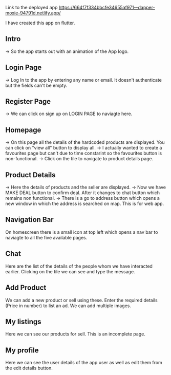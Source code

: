 Link to the deployed app
https://664f7f334bbcfe34655af971--dapper-moxie-94791d.netlify.app/

I have created this app on flutter. 

## Intro
-> So the app starts out with an animation of the App logo.

## Login Page
-> Log In to the app by entering any name or email. It doesn't authenticate but the fields can't be empty.

## Register Page
-> We can click on sign up on LOGIN PAGE to naviagte here.

## Homepage
-> On this page all the details of the hardcoded products are displayed. You can click on "view all" button to display all. 
-> I actually wanted to create a favourites page but can't due to time constarint so the favourites button is non-functional. 
-> Click on the tile to navigate to product details page.

## Product Details
-> Here the details of products and the seller are displayed. 
-> Now we have MAKE DEAL button to confirm deal. After it changes to chat button which remains non functional.
-> There is a go to address button which opens a new window in which the address is searched on map. This is for web app.

## Navigation Bar
On homescreen there is a small icon at top left which opens a nav bar to naviagte to all the five available pages.

## Chat
Here are the list of the details of the people whom we have interacted earlier. Clicking on the tile we can see and type the message.

## Add Product
We can add a new product or sell using these. Enter the required details (Price in number) to list an ad. We can add multiple images.

## My listings
Here we can see our products for sell. This is an incomplete page. 

## My profile
Here we can see the user details of the app user as well as edit them from the edit details button.

